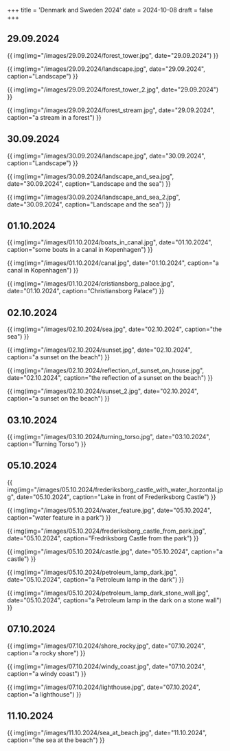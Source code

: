 +++
title = 'Denmark and Sweden 2024'
date = 2024-10-08
draft = false
+++

## 29.09.2024

{{ img(img="/images/29.09.2024/forest_tower.jpg", date="29.09.2024") }}

{{ img(img="/images/29.09.2024/landscape.jpg", date="29.09.2024", caption="Landscape") }}

{{ img(img="/images/29.09.2024/forest_tower_2.jpg", date="29.09.2024") }}

{{ img(img="/images/29.09.2024/forest_stream.jpg", date="29.09.2024", caption="a stream in a forest") }}

## 30.09.2024

{{ img(img="/images/30.09.2024/landscape.jpg", date="30.09.2024", caption="Landscape") }}

{{ img(img="/images/30.09.2024/landscape_and_sea.jpg", date="30.09.2024", caption="Landscape and the sea") }}

{{ img(img="/images/30.09.2024/landscape_and_sea_2.jpg", date="30.09.2024", caption="Landscape and the sea") }}

## 01.10.2024

{{ img(img="/images/01.10.2024/boats_in_canal.jpg", date="01.10.2024", caption="some boats in a canal in Kopenhagen") }}

{{ img(img="/images/01.10.2024/canal.jpg", date="01.10.2024", caption="a canal in Kopenhagen") }}

{{ img(img="/images/01.10.2024/cristiansborg_palace.jpg", date="01.10.2024", caption="Christiansborg Palace") }}

## 02.10.2024

{{ img(img="/images/02.10.2024/sea.jpg", date="02.10.2024", caption="the sea") }}

{{ img(img="/images/02.10.2024/sunset.jpg", date="02.10.2024", caption="a sunset on the beach") }}

{{ img(img="/images/02.10.2024/reflection_of_sunset_on_house.jpg", date="02.10.2024", caption="the reflection of a sunset on the beach") }}

{{ img(img="/images/02.10.2024/sunset_2.jpg", date="02.10.2024", caption="a sunset on the beach") }}

## 03.10.2024

{{ img(img="/images/03.10.2024/turning_torso.jpg", date="03.10.2024", caption="Turning Torso") }}

## 05.10.2024

{{ img(img="/images/05.10.2024/frederiksborg_castle_with_water_horzontal.jpg", date="05.10.2024", caption="Lake in front of Frederiksborg Castle") }}

{{ img(img="/images/05.10.2024/water_feature.jpg", date="05.10.2024", caption="water feature in a park") }}

{{ img(img="/images/05.10.2024/frederiksborg_castle_from_park.jpg", date="05.10.2024", caption="Fredriksborg Castle from the park") }}

{{ img(img="/images/05.10.2024/castle.jpg", date="05.10.2024", caption="a castle") }}

{{ img(img="/images/05.10.2024/petroleum_lamp_dark.jpg", date="05.10.2024", caption="a Petroleum lamp in the dark") }}

{{ img(img="/images/05.10.2024/petroleum_lamp_dark_stone_wall.jpg", date="05.10.2024", caption="a Petroleum lamp in the dark on a stone wall") }}

## 07.10.2024

{{ img(img="/images/07.10.2024/shore_rocky.jpg", date="07.10.2024", caption="a rocky shore") }}

{{ img(img="/images/07.10.2024/windy_coast.jpg", date="07.10.2024", caption="a windy coast") }}

{{ img(img="/images/07.10.2024/lighthouse.jpg", date="07.10.2024", caption="a lighthouse") }}

## 11.10.2024

{{ img(img="/images/11.10.2024/sea_at_beach.jpg", date="11.10.2024", caption="the sea at the beach") }}
